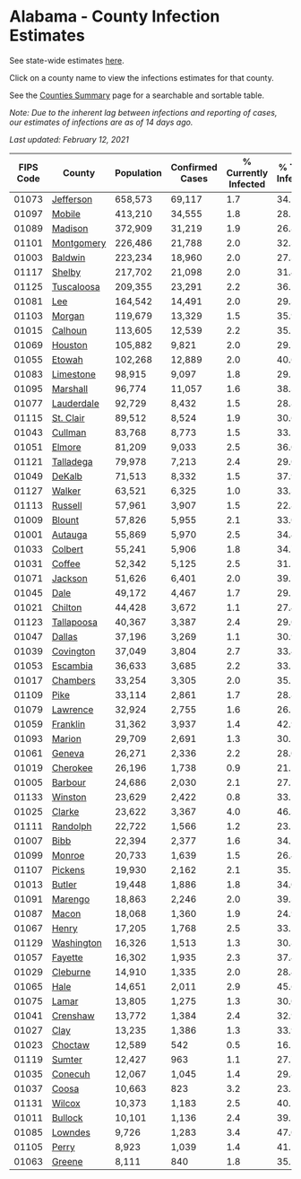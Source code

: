# Alabama - County Infection Estimates

See state-wide estimates [here](/infections/us-al).

Click on a county name to view the infections estimates for that county.

See the [Counties Summary](/infections/summary-counties) page for a searchable and sortable table.

*Note: Due to the inherent lag between infections and reporting of cases, our estimates of infections are as of 14 days ago.*

*Last updated: February 12, 2021*

|   FIPS Code |                   County |   Population |   Confirmed Cases |   % Currently Infected |   % Total Infected |
|-------------|--------------------------|--------------|-------------------|------------------------|--------------------|
|       01073 |   [Jefferson](jefferson) |      658,573 |            69,117 |                    1.7 |               34.2 |
|       01097 |         [Mobile](mobile) |      413,210 |            34,555 |                    1.8 |               28.1 |
|       01089 |       [Madison](madison) |      372,909 |            31,219 |                    1.9 |               26.8 |
|       01101 | [Montgomery](montgomery) |      226,486 |            21,788 |                    2.0 |               32.3 |
|       01003 |       [Baldwin](baldwin) |      223,234 |            18,960 |                    2.0 |               27.3 |
|       01117 |         [Shelby](shelby) |      217,702 |            21,098 |                    2.0 |               31.4 |
|       01125 | [Tuscaloosa](tuscaloosa) |      209,355 |            23,291 |                    2.2 |               36.1 |
|       01081 |               [Lee](lee) |      164,542 |            14,491 |                    2.0 |               29.3 |
|       01103 |         [Morgan](morgan) |      119,679 |            13,329 |                    1.5 |               35.9 |
|       01015 |       [Calhoun](calhoun) |      113,605 |            12,539 |                    2.2 |               35.2 |
|       01069 |       [Houston](houston) |      105,882 |             9,821 |                    2.0 |               29.7 |
|       01055 |         [Etowah](etowah) |      102,268 |            12,889 |                    2.0 |               40.6 |
|       01083 |   [Limestone](limestone) |       98,915 |             9,097 |                    1.8 |               29.1 |
|       01095 |     [Marshall](marshall) |       96,774 |            11,057 |                    1.6 |               38.3 |
|       01077 | [Lauderdale](lauderdale) |       92,729 |             8,432 |                    1.5 |               28.8 |
|       01115 |   [St. Clair](st.-clair) |       89,512 |             8,524 |                    1.9 |               30.6 |
|       01043 |       [Cullman](cullman) |       83,768 |             8,773 |                    1.5 |               33.5 |
|       01051 |         [Elmore](elmore) |       81,209 |             9,033 |                    2.5 |               36.0 |
|       01121 |   [Talladega](talladega) |       79,978 |             7,213 |                    2.4 |               29.0 |
|       01049 |         [DeKalb](dekalb) |       71,513 |             8,332 |                    1.5 |               37.9 |
|       01127 |         [Walker](walker) |       63,521 |             6,325 |                    1.0 |               33.3 |
|       01113 |       [Russell](russell) |       57,961 |             3,907 |                    1.5 |               22.8 |
|       01009 |         [Blount](blount) |       57,826 |             5,955 |                    2.1 |               33.0 |
|       01001 |       [Autauga](autauga) |       55,869 |             5,970 |                    2.5 |               34.4 |
|       01033 |       [Colbert](colbert) |       55,241 |             5,906 |                    1.8 |               34.7 |
|       01031 |         [Coffee](coffee) |       52,342 |             5,125 |                    2.5 |               31.5 |
|       01071 |       [Jackson](jackson) |       51,626 |             6,401 |                    2.0 |               39.7 |
|       01045 |             [Dale](dale) |       49,172 |             4,467 |                    1.7 |               29.2 |
|       01021 |       [Chilton](chilton) |       44,428 |             3,672 |                    1.1 |               27.4 |
|       01123 | [Tallapoosa](tallapoosa) |       40,367 |             3,387 |                    2.4 |               29.0 |
|       01047 |         [Dallas](dallas) |       37,196 |             3,269 |                    1.1 |               30.9 |
|       01039 |   [Covington](covington) |       37,049 |             3,804 |                    2.7 |               33.4 |
|       01053 |     [Escambia](escambia) |       36,633 |             3,685 |                    2.2 |               33.5 |
|       01017 |     [Chambers](chambers) |       33,254 |             3,305 |                    2.0 |               35.1 |
|       01109 |             [Pike](pike) |       33,114 |             2,861 |                    1.7 |               28.8 |
|       01079 |     [Lawrence](lawrence) |       32,924 |             2,755 |                    1.6 |               26.5 |
|       01059 |     [Franklin](franklin) |       31,362 |             3,937 |                    1.4 |               42.9 |
|       01093 |         [Marion](marion) |       29,709 |             2,691 |                    1.3 |               30.2 |
|       01061 |         [Geneva](geneva) |       26,271 |             2,336 |                    2.2 |               28.0 |
|       01019 |     [Cherokee](cherokee) |       26,196 |             1,738 |                    0.9 |               21.5 |
|       01005 |       [Barbour](barbour) |       24,686 |             2,030 |                    2.1 |               27.7 |
|       01133 |       [Winston](winston) |       23,629 |             2,422 |                    0.8 |               33.2 |
|       01025 |         [Clarke](clarke) |       23,622 |             3,367 |                    4.0 |               46.3 |
|       01111 |     [Randolph](randolph) |       22,722 |             1,566 |                    1.2 |               23.5 |
|       01007 |             [Bibb](bibb) |       22,394 |             2,377 |                    1.6 |               34.2 |
|       01099 |         [Monroe](monroe) |       20,733 |             1,639 |                    1.5 |               26.4 |
|       01107 |       [Pickens](pickens) |       19,930 |             2,162 |                    2.1 |               35.5 |
|       01013 |         [Butler](butler) |       19,448 |             1,886 |                    1.8 |               34.0 |
|       01091 |       [Marengo](marengo) |       18,863 |             2,246 |                    2.0 |               39.3 |
|       01087 |           [Macon](macon) |       18,068 |             1,360 |                    1.9 |               24.9 |
|       01067 |           [Henry](henry) |       17,205 |             1,768 |                    2.5 |               33.1 |
|       01129 | [Washington](washington) |       16,326 |             1,513 |                    1.3 |               30.8 |
|       01057 |       [Fayette](fayette) |       16,302 |             1,935 |                    2.3 |               37.4 |
|       01029 |     [Cleburne](cleburne) |       14,910 |             1,335 |                    2.0 |               28.4 |
|       01065 |             [Hale](hale) |       14,651 |             2,011 |                    2.9 |               45.6 |
|       01075 |           [Lamar](lamar) |       13,805 |             1,275 |                    1.3 |               30.0 |
|       01041 |     [Crenshaw](crenshaw) |       13,772 |             1,384 |                    2.4 |               32.9 |
|       01027 |             [Clay](clay) |       13,235 |             1,386 |                    1.3 |               33.9 |
|       01023 |       [Choctaw](choctaw) |       12,589 |               542 |                    0.5 |               16.1 |
|       01119 |         [Sumter](sumter) |       12,427 |               963 |                    1.1 |               27.7 |
|       01035 |       [Conecuh](conecuh) |       12,067 |             1,045 |                    1.4 |               29.8 |
|       01037 |           [Coosa](coosa) |       10,663 |               823 |                    3.2 |               23.3 |
|       01131 |         [Wilcox](wilcox) |       10,373 |             1,183 |                    2.5 |               40.1 |
|       01011 |       [Bullock](bullock) |       10,101 |             1,136 |                    2.4 |               39.5 |
|       01085 |       [Lowndes](lowndes) |        9,726 |             1,283 |                    3.4 |               47.0 |
|       01105 |           [Perry](perry) |        8,923 |             1,039 |                    1.4 |               41.1 |
|       01063 |         [Greene](greene) |        8,111 |               840 |                    1.8 |               35.5 |